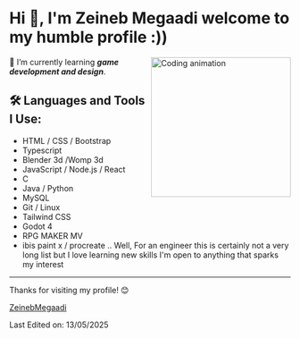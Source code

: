 # Hi 👋, I'm Zeineb Megaadi welcome to my humble profile :))

<img align="right" src="https://cdn.dribbble.com/users/1277312/screenshots/14733298/media/39b1045e593737587dd60e42c8422d1f.gif" width="250" alt="Coding animation">

🌱 I’m currently learning ***game development and design***.

## 🛠 Languages and Tools I Use:
- HTML / CSS / Bootstrap
- Typescript
- Blender 3d /Womp 3d
- JavaScript / Node.js / React
- C 
- Java / Python
- MySQL
- Git / Linux
- Tailwind CSS
- Godot 4
- RPG MAKER MV
- ibis paint x / procreate ..
  Well, For an engineer this is certainly not a very long list but I love learning new skills I'm open to anything that sparks my interest 

---

Thanks for visiting my profile! 😊



[ZeinebMegaadi](https://github.com/ZeinebMegaadi/ZeinebMegaadi)

Last Edited on: 13/05/2025
